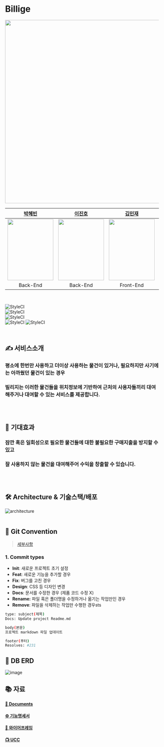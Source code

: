 # Billige

<div align="center">
  <img width="600" src="https://user-images.githubusercontent.com/60912550/136170990-81b0605d-8844-446e-9e3b-58d033bf1a98.png" />
  <!-- <img width="1531" alt="빌리지" src="https://user-images.githubusercontent.com/60912550/136320152-fea2567e-bf4e-40d0-bcae-9620fdd37ba0.png">  -->
  <!-- ![logo](https://user-images.githubusercontent.com/60912550/136320422-fcb5e73b-d2e1-4cdb-ac08-827b82141800.jpeg) -->
  <!-- <h2> KLPCJ 🦝🦊🐰🦁🐳  </h2> -->
    <!-- <a href="https://github.com/happ-in/BEAR/graphs/contributors">
      <img src="https://contrib.rocks/image?repo=happ-in/BEAR" />
    </a> -->





|[박혜빈](https://github.com/happ-in)|[이진호](https://github.com/jinho-pca)|[김민재](https://github.com/)|[최동욱](https://github.com/)|[정진주](https://github.com/)|
|:-:|:-:|:-:|:-:|:-:|
|<img src="https://user-images.githubusercontent.com/60912550/136307410-8ce60980-6ac3-4d17-8c08-ebd1bdba3723.jpeg" width="150" height="200" />|<img src="https://user-images.githubusercontent.com/60912550/136307383-a06166e6-2c28-4626-9723-6696e0d7ae9d.png" width="150" height="200" />|<img src="https://user-images.githubusercontent.com/60912550/136307420-523540fe-fc04-4f9d-aa45-fbc932456f59.jpeg" width="150" height="200" />|<img src="https://user-images.githubusercontent.com/60912550/136307419-c58d30d0-11c8-4571-9f68-dc401d215710.jpeg" width="150" height="200"  />|<img src="https://user-images.githubusercontent.com/60912550/136307424-792c1f6a-af9d-4362-97af-b1310862948a.jpeg" width="150" height="200"  />|
|Back-End <br/> |Back-End <br/>|Front-End  <br/>|Front-End <br/>|Front-End <br/>|

</div>

<br/>


![StyleCI](https://img.shields.io/badge/React-17.0.2-brightgreen)  
![StyleCI](https://img.shields.io/badge/SpringBoot-2.5.4-blue)  
![StyleCI](https://img.shields.io/badge/MySQL-8.0.23-yellow)  
![StyleCI](https://img.shields.io/badge/ec2(ubuntu)-20.0.4-orange) 
![StyleCI](https://img.shields.io/badge/s3-2012.10.17-orange)  

<br/>

## ✍ 서비스소개
### 평소에 한번만 사용하고 더이상 사용하는 물건이 있거나, 필요하지만 사기에는 아까웠던 물건이 있는 경우  
### 빌리지는 이러한 물건들을 위치정보에 기반하여 근처의 사용자들끼리 대여해주거나 대여할 수 있는 서비스를 제공합니다.
<br/><br/>

## 🙏 기대효과
### 잠깐 혹은 일회성으로 필요한 물건들에 대한 불필요한 구매지출을 방지할 수 있고  
### 잘 사용하지 않는 물건을 대여해주어 수익을 창출할 수 있습니다.
<br/><br/>

## 🛠 Architecture & 기술스택/배포
![architecture](https://user-images.githubusercontent.com/60912550/136319746-b08f0c12-380e-4c5f-9bf6-f82e1bc92aff.jpeg)
<br/><br/>

## 🤙 Git Convention
> [세부사항](https://elastic-carbon-574.notion.site/Convention-824ff805c9334a6e828da256dff44f44)

### 1. Commit types

- **Init**: 새로운 프로젝트 초기 설정
- **Feat**: 새로운 기능을 추가할 경우
- **Fix**: 버그를 고친 경우
- **Design**: CSS 등 디자인 변경
- **Docs**: 문서를 수정한 경우 (제품 코드 수정 X)
- **Rename:** 파일 혹은 폴더명을 수정하거나 옮기는 작업만인 경우
- **Remove**: 파일을 삭제하는 작업만 수행한 경우sts

```bash
type: subject(제목)
Docs: Update project Readme.md

body(본문)
프로젝트 markdown 파일 업데이트

footer(푸터)
Resolves: #231
```

## 🕋 DB ERD

![image](https://user-images.githubusercontent.com/36289638/135795063-7ac8b784-13a4-4054-af4c-d78bd41de107.png)

## 📚 자료

#### [📄 Documents](https://github.com/teamHousing/Housing_Server/files/7304118/default.pdf)

#### [⚙️ 기능명세서](https://docs.google.com/spreadsheets/d/10elfkRQIAqbDK9UhEhUZi54sSvjVBQubSGi1udglqlk/edit#gid=0)

#### [🍻 와이어프레임](https://www.figma.com/file/mPfccEI8i0yDRg6qCpwuNM/KLPC?node-id=4%3A9)

#### [📺 UCC](https://user-images.githubusercontent.com/60912550/136360456-ca6e0cd4-4b26-49be-b363-b5b5eeb6a16b.mp4)  

<!-- #### [🎬 시연영상](https://user-images.githubusercontent.com/60912550/136360456-ca6e0cd4-4b26-49be-b363-b5b5eeb6a16b.mp4) -->


